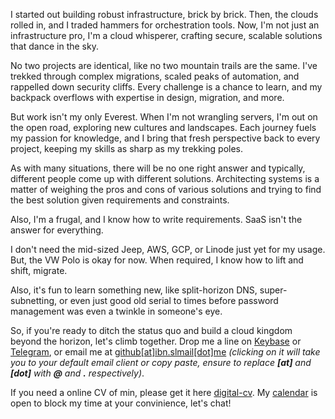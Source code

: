 I started out building robust infrastructure, brick by brick. Then, the clouds rolled in, and I traded hammers for orchestration tools. Now, I'm not just an infrastructure pro, I'm a cloud whisperer, crafting secure, scalable solutions that dance in the sky.

No two projects are identical, like no two mountain trails are the same. I've trekked through complex migrations, scaled peaks of automation, and rappelled down security cliffs. Every challenge is a chance to learn, and my backpack overflows with expertise in design, migration, and more.

But work isn't my only Everest. When I'm not wrangling servers, I'm out on the open road, exploring new cultures and landscapes. Each journey fuels my passion for knowledge, and I bring that fresh perspective back to every project, keeping my skills as sharp as my trekking poles.

As with many situations, there will be no one right answer and typically, different people come up with different solutions. Architecting systems is a matter of weighing the pros and cons of various solutions and trying to find the best solution given requirements and constraints. 

Also, I'm a frugal, and I know how to write requirements. SaaS isn't the answer for everything.

I don't need the mid-sized Jeep, AWS, GCP, or Linode just yet for my usage. But, the VW Polo is okay for now. When required, I know how to lift and shift, migrate.

Also, it's fun to learn something new, like split-horizon DNS, super-subnetting, or even just good old serial to times before password management was even a twinkle in someone's eye.

So, if you're ready to ditch the status quo and build a cloud kingdom beyond the horizon, let's climb together. Drop me a line on [Keybase](https://keybase.com/ibnunowshad) or [Telegram](https://ibnunowshad.t.me), or email me at [github[at]ibn.slmail[dot]me](mailto:github@ibn.slmail.me) _(clicking on it will take you to your default email client or copy paste, ensure to replace **[at]** and **[dot]** with **@** and **.** respectively)_.

If you need a online CV of min, please get it here [digital-cv](https://cv.ibnunowshad.com). My [calendar](https://cal.com/ibnunowshad) is open to block my time at your convinience, let's chat!
